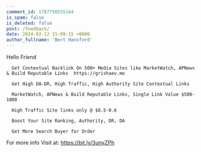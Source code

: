 ```yaml
---
comment_id: 1707750555164
is_spam: false
is_deleted: false
post: /feedback/
date: 2024-02-12 15:09:15 +0000
author_fullname: 'Bert Hansford'
---
```


Hello Friend

      
      Get Contextual Backlink On 500+ Media Sites like MarketWatch, APNews & Build Reputable Links  https://grishaev.me

      Get High DA-DR, High Traffic, High Authority Site Contextual Links
      
      MarketWatch, APNews & Build Reputable Links, Single Link Value $500-1000
     
      High Traffic Site links only @ $0.5-0.6
      
      Boost Your Site Ranking, Authority, DR, DA

      Get More Search Buyer for Order 
 


For more info  Visit at: https://bit.ly/3unyZPh

